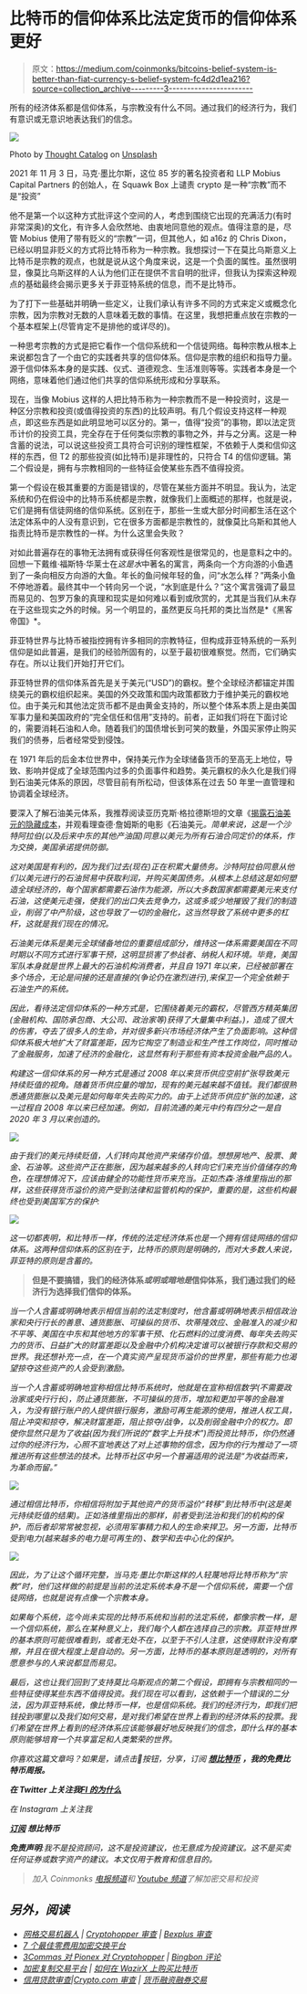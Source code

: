# 比特币的信仰体系比法定货币的信仰体系更好

> 原文：<https://medium.com/coinmonks/bitcoins-belief-system-is-better-than-fiat-currency-s-belief-system-fc4d2d1ea216?source=collection_archive---------3----------------------->

所有的经济体系都是信仰体系，与宗教没有什么不同。通过我们的经济行为，我们有意识或无意识地表达我们的信念。

![](img/9e27be37d9419deb8a8630db9391dc8e.png)

Photo by [Thought Catalog](https://unsplash.com/@thoughtcatalog?utm_source=medium&utm_medium=referral) on [Unsplash](https://unsplash.com?utm_source=medium&utm_medium=referral)

2021 年 11 月 3 日，马克·墨比尔斯，这位 85 岁的著名投资者和 LLP Mobius Capital Partners 的创始人，在 Squawk Box 上谴责 crypto 是一种“宗教”而不是“投资”

他不是第一个以这种方式批评这个空间的人，考虑到围绕它出现的充满活力(有时非常深奥)的文化，有许多人会欣然地、由衷地同意他的观点。值得注意的是，尽管 Mobius 使用了带有贬义的“宗教”一词，但其他人，如 a16z 的 Chris Dixon，已经以明显非贬义的方式将比特币称为一种宗教。我想探讨一下在莫比乌斯意义上比特币是宗教的观点，也就是说从这个角度来说，这是一个负面的属性。虽然很明显，像莫比乌斯这样的人认为他们正在提供不言自明的批评，但我认为探索这种观点的基础最终会揭示更多关于菲亚特系统的信息，而不是比特币。

为了打下一些基础并明确一些定义，让我们承认有许多不同的方式来定义或概念化宗教，因为宗教对无数的人意味着无数的事情。在这里，我想把重点放在宗教的一个基本框架上(尽管肯定不是排他的或详尽的)。

一种思考宗教的方式是把它看作一个信仰系统和一个信徒网络。每种宗教从根本上来说都包含了一个由它的实践者共享的信仰体系。信仰是宗教的组织和指导力量。源于信仰体系本身的是实践、仪式、道德观念、生活准则等等。实践者本身是一个网络，意味着他们通过他们共享的信仰系统形成和分享联系。

现在，当像 Mobius 这样的人把比特币称为一种宗教而不是一种投资时，这是一种区分宗教和投资(或值得投资的东西)的比较声明。有几个假设支持这样一种观点，即这些东西是如此明显地可以区分的。第一，值得“投资”的事物，即以法定货币计价的投资工具，完全存在于任何类似宗教的事物之外，并与之分离。这是一种含蓄的说法，可以说这些投资工具符合可识别的理性框架，不依赖于人类和信仰这样的东西，但 T2 的那些投资(如比特币)是非理性的，只符合 T4 的信仰逻辑。第二个假设是，拥有与宗教相同的一些特征会使某些东西不值得投资。

第一个假设在极其重要的方面是错误的，尽管在某些方面并不明显。我认为，法定系统和仍在假设中的比特币系统都是宗教，就像我们上面概述的那样，也就是说，它们是拥有信徒网络的信仰系统。区别在于，那些一生或大部分时间都生活在这个法定体系中的人没有意识到，它在很多方面都是宗教性的，就像莫比乌斯和其他人指责比特币是宗教性的一样。为什么这里会失败？

对如此普遍存在的事物无法拥有或获得任何客观性是很常见的，也是意料之中的。回想一下戴维·福斯特·华莱士在*这是水*中著名的寓言，两条向一个方向游的小鱼遇到了一条向相反方向游的大鱼。年长的鱼问候年轻的鱼，问“水怎么样？”两条小鱼不停地游着。最终其中一个转向另一个说，“水到底是什么？”这个寓言强调了最显而易见的、包罗万象的真理和现实是如何难以看到或欣赏的，尤其是当我们从未存在于这些现实之外的时候。另一个明显的，虽然更反乌托邦的类比当然是*《黑客帝国》*。

菲亚特世界与比特币被指控拥有许多相同的宗教特征，但构成菲亚特系统的一系列信仰是如此普遍，是我们的经验所固有的，以至于最初很难察觉。然而，它们确实存在。所以让我们开始打开它们。

菲亚特世界的信仰体系首先是关于美元(“USD”)的霸权。整个全球经济都锚定并围绕美元的霸权组织起来。美国的外交政策和国内政策都致力于维护美元的霸权地位。由于美元和其他法定货币都不是由黄金支持的，所以整个体系本质上是由美国军事力量和美国政府的“完全信任和信用”支持的。前者，正如我们将在下面讨论的，需要消耗石油和人命。随着我们的国债增长到可笑的数量，外国买家停止购买我们的债券，后者经常受到侵蚀。

在 1971 年后的后金本位世界中，保持美元作为全球储备货币的至高无上地位，导致、影响并促成了全球范围内过多的负面事件和趋势。美元霸权的永久化是我们得到石油美元体系的原因，尽管目前有所松动，但该体系在过去 50 年里一直管理和协调着全球经济。

要深入了解石油美元体系，我推荐阅读亚历克斯·格拉德斯坦的文章《[揭露石油美元的隐藏成本](https://bitcoinmagazine.com/culture/the-hidden-costs-of-the-petrodollar)，并观看理查德·詹姆斯的电影《石油美元[](https://www.petrodollarsfilm.com/)*。简单来说，这是一个沙特阿拉伯(以及后来中东的其他产油国)同意以美元为所有石油合同定价的体系，作为交换，美国承诺提供防御。*

*这对美国是有利的，因为我们过去(现在)正在积累大量债务。沙特阿拉伯同意从他们以美元进行的石油贸易中获取利润，并购买美国债务。从根本上总结这是如何塑造全球经济的，每个国家都需要石油作为能源，所以大多数国家都需要美元来支付石油，这使美元走强，使我们的出口失去竞争力，这或多或少地摧毁了我们的制造业，削弱了中产阶级，这也导致了一切的金融化，这当然导致了系统中更多的杠杆，这就是我们现在的情况。*

*石油美元体系是美元全球储备地位的重要组成部分，维持这一体系需要美国在不同时期以不同方式进行军事干预，这明显损害了参战者、纳税人和环境。毕竟，美国军队本身就是世界上最大的石油机构消费者，并且自 1971 年以来，已经被部署在多个场合，无论是间接的还是直接的(争论仍在激烈进行),来保卫一个完全依赖于石油生产的系统。*

*因此，看待法定信仰体系的一种方式是，它围绕着美元的霸权，尽管西方精英集团(金融机构、国防承包商、大公司、政治家等)获得了大量集中利益。)，造成了很大的伤害，夺去了很多人的生命，并对很多新兴市场经济体产生了负面影响。这种信仰体系极大地扩大了财富差距，因为它掏空了制造业和生产性工作岗位，同时推动了金融服务，加速了经济的金融化，这显然有利于那些有资本投资金融产品的人。*

*构建这一信仰体系的另一种方式是通过 2008 年以来货币供应空前扩张导致美元持续贬值的视角。随着货币供应量的增加，现有的美元越来越不值钱。我们都很熟悉通货膨胀以及美元是如何每年失去购买力的。由于上述货币供应扩张的加速，这一过程自 2008 年以来已经加速。例如，目前流通的美元中约有四分之一是自 2020 年 3 月以来创造的。*

*![](img/0fad14653c65120036d0df8bc0104519.png)*

*由于我们的美元持续贬值，人们转向其他资产来储存价值。想想房地产、股票、黄金、石油等。这些资产正在膨胀，因为越来越多的人转向它们来充当价值储存的角色，在理想情况下，应该由健全的功能性货币来充当。正如杰森·洛维里指出的那样，这些获得货币溢价的资产受到法律和监管机构的保护，重要的是，这些机构最终也受到美国军方的保护:*

*![](img/07dfd121ecda640dc699e34a23c807fd.png)*

*这一切都表明，和比特币一样，传统的法定经济体系也是一个拥有信徒网络的信仰体系。这两种信仰体系的区别在于，比特币的原则是明确的，而对大多数人来说，菲亚特的原则是含蓄的。*

> **但是不要搞错，我们的经济体系*或明或暗地是*信仰体系，我们通过我们的经济行为选择我们信仰的体系。**

*当一个人含蓄或明确地表示相信当前的法定制度时，他含蓄或明确地表示相信政治家和央行行长的善意、通货膨胀、可操纵的货币、坎蒂隆效应、金融准入的减少和不平等、美国在中东和其他地方的军事干预、化石燃料的过度消费、每年失去购买力的货币、日益扩大的财富差距以及金融中介机构决定谁可以被银行存款和交易的世界。我还想补充一点，在一个真实资产呈现货币溢价的世界里，那些有能力也渴望掠夺这些资产的人会受到激励。*

*当一个人含蓄或明确地宣称相信比特币系统时，他就是在宣称相信数学(不需要政治家或央行行长)，防止通货膨胀，不可操纵的货币，增加和更加平等的金融准入，为没有银行账户的人提供银行服务，激励可再生能源的使用，推进人权工具，阻止冲突和掠夺，解决财富差距，阻止掠夺/战争，以及削弱金融中介的权力。*即使*你显然只是为了收益(因为我们所说的“数字上升技术”)而投资比特币，你仍然通过你的经济行为，心照不宣地表达了对上述事物的信念，因为你的行为推动了一项推进所有这些想法的技术。比特币社区中另一个普遍适用的说法是“为收益而来，为革命而留。”*

*![](img/07aaa41a61007df6e3184624b098f4f3.png)*

*通过相信比特币，你相信将附加于其他资产的货币溢价“转移”到比特币中(这是美元持续贬值的结果)。正如洛维里指出的那样，前者受到法治和我们的机构的保护，而后者却常常被忽视，必须用军事精力和人的生命来捍卫。另一方面，比特币受到电力(越来越多的电力是可再生的)、数学和去中心化的保护。*

*![](img/f8b5668b4cd9d8168185436aadfa0ef5.png)*

*因此，为了让这个循环完整，当马克·墨比尔斯这样的人轻蔑地将比特币称为“宗教”时，他们这样做的前提是当前的法定系统本身不是一个信仰系统，需要一个信徒网络，也就是说有点像一个宗教本身。*

*如果每个系统，迄今尚未实现的比特币系统和当前的法定系统，都像宗教一样，是一个信仰系统，那么在某种意义上，我们每个人都在选择自己的宗教。菲亚特世界的基本原则可能很难看到，或者无处不在，以至于不引人注意，这使得默许没有摩擦，并且在很大程度上是自动的。另一方面，比特币的基本原则是透明的，对所有愿意参与的人来说都显而易见。*

*最后，这也让我们回到了支持莫比乌斯观点的第二个假设，即拥有与宗教相同的一些特征使得某些东西不值得投资。我们现在可以看到，这依赖于一个错误的二分法，因为菲亚特系统，像比特币一样，*也是*信仰系统。我们的经济行为，即我们把钱投到哪里以及我们如何交易，是对我们希望在世界上看到的经济体系的投票。我们希望在世界上看到的经济体系应该能够最好地反映我们的信念，即什么样的基本原则能够培育一个共享富足和人类繁荣的世界。*

*你喜欢这篇文章吗？如果是，请点击👏按钮，分享，订阅 [**想比特币**](https://thinkbitcoin.substack.com/) **，我的免费比特币周报。***

***在 Twitter 上关注我**[**FI 的为什么**](https://medium.com/u/8c9a638a2ccb?source=post_page-----fc4d2d1ea216--------------------------------)*

*在 Instagram 上关注我*

*[**订阅**](https://thinkbitcoin.substack.com/) **想比特币***

***免责声明**:我不是投资顾问，这不是投资建议，也无意成为投资建议。这不是买卖任何证券或数字资产的建议。本文仅用于教育和信息目的。*

> *加入 Coinmonks [电报频道](https://t.me/coincodecap)和 [Youtube 频道](https://www.youtube.com/c/coinmonks/videos)了解加密交易和投资*

## *另外，阅读*

*   *[网格交易机器人](https://blog.coincodecap.com/grid-trading) | [Cryptohopper 审查](/coinmonks/cryptohopper-review-a388ff5bae88) | [Bexplus 审查](https://blog.coincodecap.com/bexplus-review)*
*   *[7 个最佳零费用加密交换平台](https://blog.coincodecap.com/zero-fee-crypto-exchanges)*
*   *[3Commas 对 Pionex 对 Cryptohopper](https://blog.coincodecap.com/3commas-vs-pionex-vs-cryptohopper) | [Bingbon 评论](https://blog.coincodecap.com/bingbon-review)*
*   *[加密复制交易平台](/coinmonks/top-10-crypto-copy-trading-platforms-for-beginners-d0c37c7d698c) | [如何在 WazirX 上购买比特币](/coinmonks/buy-bitcoin-on-wazirx-2d12b7989af1)*
*   *[信用贷款审查](https://blog.coincodecap.com/coinloan-review)|[Crypto.com 审查](/coinmonks/crypto-com-review-f143dca1f74c) | [货币融资融券交易](/coinmonks/huobi-margin-trading-b3b06cdc1519)*